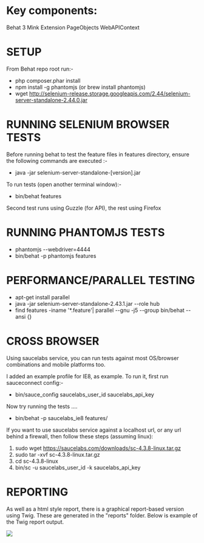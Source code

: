 Key components:
==============
Behat 3
Mink Extension
PageObjects
WebAPIContext

SETUP
==============

From Behat repo root run:-
* php composer.phar install
* npm install -g phantomjs (or brew install phantomjs)
* wget http://selenium-release.storage.googleapis.com/2.44/selenium-server-standalone-2.44.0.jar

RUNNING SELENIUM BROWSER TESTS
==============================

Before running behat to test the feature files in features directory, ensure the following commands are executed :-
* java -jar selenium-server-standalone-[version].jar

To run tests (open another terminal window):-
* bin/behat features

Second test runs using Guzzle (for API), the rest using Firefox

RUNNING PHANTOMJS TESTS
=======================

* phantomjs --webdriver=4444
* bin/behat -p phantomjs features


PERFORMANCE/PARALLEL TESTING
============================

* apt-get install parallel
* java -jar selenium-server-standalone-2.43.1.jar --role hub
* find features -iname '*.feature'|  parallel --gnu -j5 --group bin/behat --ansi {}


CROSS BROWSER
============

Using saucelabs service, you can run tests against most OS/browser combinations and mobile platforms too.

I added an example profile for IE8, as example.  To run it, first run sauceconnect config:-

* bin/sauce_config saucelabs_user_id saucelabs_api_key

Now try running the tests ....

* bin/behat -p saucelabs_ie8 features/

If you want to use saucelabs service against a localhost url, or any url behind a firewall, then follow these steps (assuming linux):

1. sudo wget https://saucelabs.com/downloads/sc-4.3.8-linux.tar.gz
2. sudo tar -xvf sc-4.3.8-linux.tar.gz
3. cd sc-4.3.8-linux
4. bin/sc -u saucelabs_user_id -k saucelabs_api_key


REPORTING
============

As well as a html style report, there is a graphical report-based version using Twig.  These are generated in the "reports" folder.  Below is example of the Twig report output.

<img src="http://jaffamonkey.com/wp-content/uploads/2015/05/Screen-Shot-2015-05-20-at-02.59.44.png" style="max-width:100%;">


